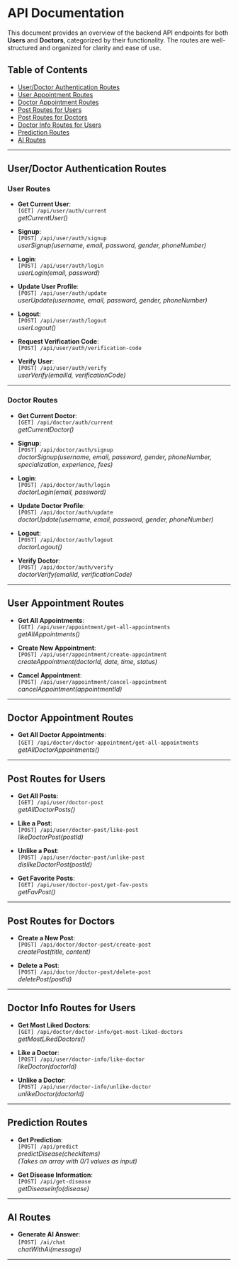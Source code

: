 # API Documentation

This document provides an overview of the backend API endpoints for both **Users** and **Doctors**, categorized by their functionality. The routes are well-structured and organized for clarity and ease of use.

## Table of Contents

- [User/Doctor Authentication Routes](#userdoctor-authentication-routes)
- [User Appointment Routes](#user-appointment-routes)
- [Doctor Appointment Routes](#doctor-appointment-routes)
- [Post Routes for Users](#post-routes-for-users)
- [Post Routes for Doctors](#post-routes-for-doctors)
- [Doctor Info Routes for Users](#doctor-info-routes-for-users)
- [Prediction Routes](#prediction-routes)
- [AI Routes](#ai-routes)

---

## User/Doctor Authentication Routes

### User Routes

- **Get Current User**:  
  `[GET] /api/user/auth/current`  
  _getCurrentUser()_

- **Signup**:  
  `[POST] /api/user/auth/signup`  
  _userSignup(username, email, password, gender, phoneNumber)_

- **Login**:  
  `[POST] /api/user/auth/login`  
  _userLogin(email, password)_

- **Update User Profile**:  
  `[POST] /api/user/auth/update`  
  _userUpdate(username, email, password, gender, phoneNumber)_

- **Logout**:  
  `[POST] /api/user/auth/logout`  
  _userLogout()_

- **Request Verification Code**:  
  `[POST] /api/user/auth/verification-code`

- **Verify User**:  
  `[POST] /api/user/auth/verify`  
  _userVerify(emailId, verificationCode)_

---

### Doctor Routes

- **Get Current Doctor**:  
  `[GET] /api/doctor/auth/current`  
  _getCurrentDoctor()_

- **Signup**:  
  `[POST] /api/doctor/auth/signup`  
  _doctorSignup(username, email, password, gender, phoneNumber, specialization, experience, fees)_

- **Login**:  
  `[POST] /api/doctor/auth/login`  
  _doctorLogin(email, password)_

- **Update Doctor Profile**:  
  `[POST] /api/doctor/auth/update`  
  _doctorUpdate(username, email, password, gender, phoneNumber)_

- **Logout**:  
  `[POST] /api/doctor/auth/logout`  
  _doctorLogout()_

- **Verify Doctor**:  
  `[POST] /api/doctor/auth/verify`  
  _doctorVerify(emailId, verificationCode)_

---

## User Appointment Routes

- **Get All Appointments**:  
  `[GET] /api/user/appointment/get-all-appointments`  
  _getAllAppointments()_

- **Create New Appointment**:  
  `[POST] /api/user/appointment/create-appointment`  
  _createAppointment(doctorId, date, time, status)_

- **Cancel Appointment**:  
  `[POST] /api/user/appointment/cancel-appointment`  
  _cancelAppointment(appointmentId)_

---

## Doctor Appointment Routes

- **Get All Doctor Appointments**:  
  `[GET] /api/doctor/doctor-appointment/get-all-appointments`  
  _getAllDoctorAppointments()_

---

## Post Routes for Users

- **Get All Posts**:  
  `[GET] /api/user/doctor-post`  
  _getAllDoctorPosts()_

- **Like a Post**:  
  `[POST] /api/user/doctor-post/like-post`  
  _likeDoctorPost(postId)_

- **Unlike a Post**:  
  `[POST] /api/user/doctor-post/unlike-post`  
  _dislikeDoctorPost(postId)_

- **Get Favorite Posts**:  
  `[GET] /api/user/doctor-post/get-fav-posts`  
  _getFavPost()_

---

## Post Routes for Doctors

- **Create a New Post**:  
  `[POST] /api/doctor/doctor-post/create-post`  
  _createPost(title, content)_

- **Delete a Post**:  
  `[POST] /api/doctor/doctor-post/delete-post`  
  _deletePost(postId)_

---

## Doctor Info Routes for Users

- **Get Most Liked Doctors**:  
  `[GET] /api/doctor/doctor-info/get-most-liked-doctors`  
  _getMostLikedDoctors()_

- **Like a Doctor**:  
  `[POST] /api/user/doctor-info/like-doctor`  
  _likeDoctor(doctorId)_

- **Unlike a Doctor**:  
  `[POST] /api/user/doctor-info/unlike-doctor`  
  _unlikeDoctor(doctorId)_

---

## Prediction Routes

- **Get Prediction**:  
  `[POST] /api/predict`  
  _predictDisease(checkItems)_  
  _(Takes an array with 0/1 values as input)_

- **Get Disease Information**:  
  `[POST] /api/get-disease`  
  _getDiseaseInfo(disease)_

---

## AI Routes

- **Generate AI Answer**:  
  `[POST] /ai/chat`  
  _chatWithAi(message)_

---
